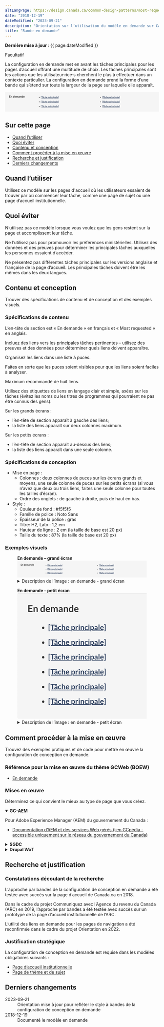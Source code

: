 ```yaml
---
altLangPage: https://design.canada.ca/common-design-patterns/most-requested.html
date: "2018-12-19"
dateModified: "2023-09-21"
description: "Orientation sur l’utilisation du modèle en demande sur Canada.ca. Le modèle en demande fournit des liens vers les principales tâches sur les pages de navigation."
title: "Bande en demande"
---
```

<p><strong>Dernière mise à jour</strong>&nbsp;: {{ page.dateModified }}</p>
<label class="label label-info">Facultatif</label>
<p>La configuration en demande met en avant les tâches principales pour les pages d’accueil offrant une multitude de choix. Les tâches principales sont les actions que les utilisateur·rice·s cherchent le plus à effectuer dans un contexte particulier. La configuration en demande prend la forme d’une bande qui s’étend sur toute la largeur de la page sur laquelle elle apparaît.</p>
<div class="pattern-demo mrgn-tp-lg mrgn-bttm-xl"><img src="/images/most-requested-fr.png" class="img-responsive" alt="" /></div>
<section>
  <h2>Sur cette page</h2>
  <ul>
    <li><a href="#utiliser">Quand l’utiliser</a></li>
    <li><a href="#eviter">Quoi éviter</a></li>
    <li><a href="#contenu">Contenu et conception</a></li>
    <li><a href="#œuvre">Comment procéder à la mise en œuvre</a></li>
    <li><a href="#recherche">Recherche et justification</a></li>
    <li><a href="#changements">Derniers changements</a></li>
  </ul>
</section>
<section id="utiliser">
  <h2>Quand l’utiliser</h2>
  <p>Utilisez ce modèle sur les pages d'accueil où les utilisateurs essaient de trouver par où commencer leur tâche, comme une page de sujet ou une page d’accueil institutionnelle.</p>
</section>
<section id="eviter">
  <h2>Quoi éviter</h2>
  <p>N’utilisez pas ce modèle lorsque vous voulez que les gens restent sur la page et accomplissent leur tâche.</p>
  <p>Ne l’utilisez pas pour promouvoir les préférences ministérielles. Utilisez des données et des preuves pour déterminer les principales tâches auxquelles les personnes essaient d’accéder.</p>
  <p>Ne présentez pas différentes tâches principales sur les versions anglaise et française de la page d’accueil. Les principales tâches doivent être les mêmes dans les deux langues.</p>
</section>
<section id="contenu">
  <h2>Contenu et conception</h2>
  <p>Trouver des spécifications de contenu et de conception et des exemples visuels.</p>
  <h3>Spécifications de contenu</h3>
  <p>L’en-tête de section est &laquo;&nbsp;En demande&nbsp;&raquo; en français et &laquo;&nbsp;Most requested&nbsp;&raquo; en anglais.</p>
  <p>Incluez des liens vers les principales tâches pertinentes – utilisez des preuves et des données pour déterminer quels liens doivent apparaître.</p>
  <p>Organisez les liens dans une liste à puces.</p>
  <p>Faites en sorte que les puces soient visibles pour que les liens soient faciles à analyser.</p>
  <p>Maximum recommandé de huit liens.</p>
  <p>Utilisez des étiquettes de liens en langage clair et simple, axées sur les tâches (évitez les noms ou les titres de programmes qui pourraient ne pas être connus des gens).</p>
  <p>Sur les grands écrans&nbsp;:</p>
  <ul>
    <li>l’en-tête de section apparaît à gauche des liens;</li>
    <li>la liste des liens apparaît sur deux colonnes maximum.</li>
  </ul>
  <p>Sur les petits écrans&nbsp;:</p>
  <ul>
    <li>l’en-tête de section apparaît au-dessus des liens;</li>
    <li>la liste des liens apparaît dans une seule colonne.</li>
  </ul>
  <h3>Spécifications de conception</h3>
  <ul>
    <li>Mise en page&nbsp;:
      <ul>
        <li>Colonnes&nbsp;: deux colonnes de puces sur les écrans grands et moyens, une seule colonne de puces sur les petits écrans (si vous n’avez que deux ou trois liens, faites une seule colonne pour toutes les tailles d’écran). </li>
        <li>Ordre des onglets&nbsp;: de gauche à droite, puis de haut en bas.</li>
      </ul>
    </li>
    <li> Style&nbsp;:
      <ul>
        <li>Couleur de fond&nbsp;: #f5f5f5</li>
        <li>Famille de police&nbsp;: Noto Sans</li>
        <li>Épaisseur de la police&nbsp;: gras</li>
        <li>Titre: H2, Lato&nbsp;: 1,2&nbsp;em</li>
        <li>Hauteur de ligne&nbsp;: 2&nbsp;em (la taille de base est 20&nbsp;px)</li>
        <li>Taille du texte&nbsp;: 87% (la taille de base est 20&nbsp;px)</li>
      </ul>
    </li>
  </ul>
  <h3>Exemples visuels</h3>
  <div class="pattern-demo mrgn-tp-md mrgn-bttm-md">
    <figure class="mrgn-tp-md mrgn-bttm-lg">
      <figcaption><b>En demande – grand écran</b></figcaption>
      <img src="../images/most-requested-fr.png" class="img-responsive" alt="En demande pour les grands écrans. Version texte ci-dessous&nbsp;:" />
      <details>
        <summary class="wb-toggle" data-toggle='{"print":"on"}'>Description de l’image&nbsp;: en demande - grand écran</summary>
        <p>Les liens en demande apparaissent dans une bande horizontale avec l’en-tête de section &laquo;&nbsp;En demande&nbsp;&raquo;. Les liens sont organisés dans une liste à puces.</p>
      </details>
    </figure>
  </div>
  <div class="pattern-demo mrgn-tp-md mrgn-bttm-md">
    <figure class="mrgn-tp-md mrgn-bttm-lg">
      <figcaption><b>En demande – petit écran</b></figcaption>
      <img src="/images/most-requested-sm-fr.png" class="img-responsive" alt="En demande pour les petits écrans. Version texte ci-dessous&nbsp;:" />
      <details>
        <summary class="wb-toggle" data-toggle='{"print":"on"}'>Description de l’image&nbsp;: en demande - petit écran</summary>
        <p>Les liens en demande apparaissent dans une liste à puces sous l’en-tête de section &laquo;&nbsp;En demande&nbsp;&raquo;.</p>
      </details>
    </figure>
  </div>
</section>
<section id="œuvre">
  <h2>Comment procéder à la mise en œuvre</h2>
  <p>Trouvez des exemples pratiques et de code pour mettre en œuvre la configuration de conception en demande.</p>
  <h3>Référence pour la mise en œuvre du thème GCWeb (BOEW)</h3>
  <ul>
    <li><a href="https://wet-boew.github.io/GCWeb/components/gc-most-requested/gc-most-requested-fr.html">En demande</a></li>
  </ul>
  <h3>Mises en œuvre</h3>
  <p>Déterminez ce qui convient le mieux au type de page que vous créez.</p>
  <div class="row">
    <div class="col-md-8">
      <div class="wb-tabs mrgn-tp-lg">
        <div class="tabpanels">
          <details id="004" open="open">
            <summary><strong>GC-AEM</strong></summary>
            <p class="mrgn-tp-lg">Pour Adobe Experience Manager (AEM) du gouvernement du Canada&nbsp;:</p>
            <ul>
              <li><a href="https://www.gcpedia.gc.ca/wiki/Documentation_d%27AEM_sp%C3%A9cifique_au_GC_6.5">Documentation d’AEM et des services Web gérés (lien GCpédia - accessible uniquement sur le réseau du gouvernement du Canada)</a></li>
            </ul>
          </details>
          <details id="005">
            <summary><strong>SGDC</strong></summary>
            <p class="mrgn-tp-lg">Pour la Solution de gabarits à déploiement centralisé (SGDC)&nbsp;:</p>
            <ul>
              <li><a href="https://cenw-wscoe.github.io/sgdc-cdts/docs/index-fr.html">Documentation relative à la SGDC</a></li>
            </ul>
          </details>
          <details id="006">
            <summary><strong>Drupal WxT</strong></summary>
            <p class="mrgn-tp-lg">Pour Drupal WxT&nbsp;:</p>
            <ul>
              <li><a href="https://drupalwxt.github.io/">Documentation relative à Drupal WxT</a> (en anglais seulement) </li>
            </ul>
          </details>
        </div>
      </div>
    </div>
  </div>
</section>
<section id="recherche">
  <h2>Recherche et justification</h2>
  <h3>Constatations découlant de la recherche</h3>
  <p>L’approche par bandes de la configuration de conception en demande a été testée avec succès sur la page d’accueil de Canada.ca en 2018.</p>
  <p>Dans le cadre du projet Communiquez avec l’Agence du revenu du Canada (ARC) en 2019, l’approche par bandes a été testée avec succès sur un prototype de la page d’accueil institutionnelle de l’ARC.</p>
  <p>L’utilité des liens en demande pour les pages de navigation a été reconfirmée dans le cadre du projet Orientation en 2022.</p>
  <h3>Justification stratégique</h3>
  <p>La configuration de conception en demande est requise dans les modèles obligatoires suivants&nbsp;:</p>
  <ul>
    <li><a href="/modeles-obligatoire/pages-profil-institutionnel.html">Page d’accueil institutionnelle</a></li>
    <li><a href="/modeles-obligatoire/theme-sujet.html">Page de thème et de sujet</a></li>
  </ul>
</section>
<section id="changements">
  <h2>Derniers changements</h2>
  <dl class="dl-horizontal">
    <dt>
      <time datetime="2023-09-21" class="link-muted">2023-09-21</time>
    </dt>
    <dd>Orientation mise à jour pour refléter le style à bandes de la configuration de conception en demande</dd>
    <dt>
      <time datetime="2018-12-19" class="link-muted">2018-12-19</time>
    </dt>
    <dd>Documenté le modèle en demande</dd>
  </dl>
</section>
